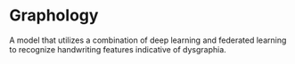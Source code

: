 # Graphology
A model that utilizes a combination of deep learning and federated learning to recognize handwriting features indicative of dysgraphia.
